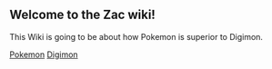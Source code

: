 ## Welcome to the Zac wiki!

This Wiki is going to be about how Pokemon is superior to Digimon.


[Pokemon](Pokemon)
[Digimon](Digimon)